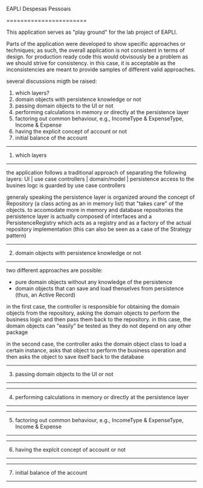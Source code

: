 EAPLI 
Despesas Pessoais

=======================

This application serves as "play ground" for the lab project of EAPLI.

Parts of the application were developed to show specific approaches or 
techniques; as such, the overall application is not consistent in terms of design.
for production ready code this would obvisously be a problem as we should strive for 
consistency. in this case, it is acceptable as the inconsistencies are meant to provide
samples of different valid approaches.


several discussions migth be raised:
1) which layers?
2) domain objects with persistence knowledge or not
3) passing domain objects to the UI or not 
4) performing calculations in memory or directly at the persistence layer
5) factoring out common behaviour, e.g., IncomeType & ExpenseType, Income & Expense
6) having the explicit concept of account or not
7) initial balance of the account


--------------------------------------------------------------------------
1) which layers
--------------------------------------------------------------------------

the application follows a traditional approach of separating the following layers:
	UI | use case controllers | domain/model | persistence
access to the busines logc is guarded by use case controllers
 
generaly speaking the persistence layer is organized around the concept of Repository
(a class acting as an in memory list) that "takes care" of the objects.
to accomodate more in memory and database repositories the persistence layer is actually 
composed of interfaces and a PersistenceRegistry which acts as a registry and as a factory
of the actual repository implementation (this can also be seen as a case of the Strategy pattern)


--------------------------------------------------------------------------
2) domain objects with persistence knowledge or not
--------------------------------------------------------------------------

two different approaches are possible:
- pure domain objects without any knowledge of the persistence
- domain objects that can save and load thenselves from persistence (thus, an Active Record)

in the first case, the controller is responsible for obtaining the domain objects 
from the repository, asking the domain objects to perform the business logic and then pass
them back to the repository. in this case, the domain objects can "easily" be tested as 
they do not depend on any other package

in the second case, the controller asks the domain object class to load a certain instance,
asks that object to perform the business operation and then asks the object to save itself
back to the database


--------------------------------------------------------------------------
3) passing domain objects to the UI or not 
--------------------------------------------------------------------------


--------------------------------------------------------------------------
4) performing calculations in memory or directly at the persistence layer
--------------------------------------------------------------------------




--------------------------------------------------------------------------
5) factoring out common behaviour, e.g., IncomeType & ExpenseType, Income & Expense
--------------------------------------------------------------------------


--------------------------------------------------------------------------
6) having the explcit concept of account or not
--------------------------------------------------------------------------



--------------------------------------------------------------------------
7) initial balance of the account
--------------------------------------------------------------------------


